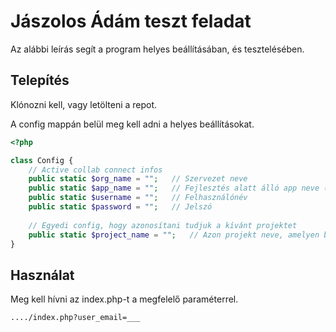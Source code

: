# Jászolos Ádám teszt feladat

Az alábbi leírás segít a program helyes beállításában, és tesztelésében.

## Telepítés

Klónozni kell, vagy letölteni a repot.

A config mappán belül meg kell adni a helyes beállításokat.

```php
<?php

class Config {
    // Active collab connect infos
    public static $org_name = "";   // Szervezet neve
    public static $app_name = "";   // Fejlesztés alatt álló app neve (igazából lehet bármi)
    public static $username = "";   // Felhasználónév
    public static $password = "";   // Jelszó
    
    // Egyedi config, hogy azonosítani tudjuk a kívánt projektet
    public static $project_name = "";   // Azon projekt neve, amelyen belül keressük a felhasználó feladatait.
}
```

## Használat

Meg kell hívni az index.php-t a megfelelő paraméterrel. 

`..../index.php?user_email=___`